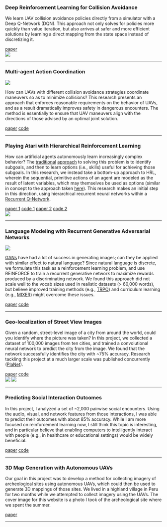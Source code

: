 
### Deep Reinforcement Learning for Collision Avoidance

<div class="container-fluid">
  <div class="row">
    <div class="col-md-7">
        <p>
        We learn UAV collision avoidance policies directly from a simulator with a Deep Q-Network (DQN). This approach not only solves for policies more quickly than value iteration, but also arrives at safer and more efficient solutions by learning a direct mapping from the state space instead of discretizing it.
        </p>
        <a href="{{ site.github.url }}/assets/CS238_Final_Paper.pdf" class="md-link btn-default btn">paper</a>
    </div>
    <div class="col-md-5">
        <img class="rimg" src="{{ site.github.url }}/media/value_-180_reduced.png" />
    </div>
  </div>
</div>

---

### Multi-agent Action Coordination

<div class="container-fluid">
  <div class="row">
    <div class="col-md-5">
        <img class="rimg" src="{{ site.github.url }}/media/joint_actions_reduced.jpg" />
    </div>
    <div class="col-md-7">
        <p>
        How can UAVs with different collision avoidance strategies coordinate maneuvers so as to minimize collisions? This research presents an approach that enforces reasonable requirements on the behavior of UAVs, and as a result dramatically improves safety in dangerous encounters. The method is essentially to ensure that UAV maneuvers align with the directions of those advised by an optimal joint solution. 
        </p>
        <a href="http://ieeexplore.ieee.org/document/7777958/" class="md-link btn-default btn">paper</a>
        <a href="https://github.com/sisl/HorizontalCoordUAVs" class="md-link btn-default btn">code</a>  
    </div>
  </div>
</div>

---

### Playing Atari with Hierarchical Reinforcement Learning 


<div class="container-fluid">
  <div class="row">
    <div class="col-md-8">
        <p>
        How can artificial agents autonomously learn increasingly complex behavior? The <a href="http://people.idsia.ch/~juergen/subgoals.html" class="md-link">traditional</a> <a href="https://people.cs.umass.edu/~mahadeva/papers/hrl.pdf" class="md-link">approach</a> to solving this problem is to identify subgoals, and then to learn options (i.e., skills) useful for achieving those subgoals. In this research, we instead take a bottom-up approach to HRL, wherein the sequential, primitive actions of an agent are modeled as the result of latent variables, which may themselves be used as options (similar in concept to the approach taken <a href="http://www.ausy.tu-darmstadt.de/uploads/Site/EditPublication/Daniel2016JMLR.pdf" class="md-link">here</a>). This research makes an initial step in this direction, using hierarchical recurrent neural networks within a <a href="https://arxiv.org/abs/1507.06527" class="md-link">Recurrent Q-Network</a>.
        </p>
        <a href="{{ site.github.url }}/assets/CS239_Final_Paper.pdf" class="md-link btn-default btn">paper 1</a>
        <a href="https://github.com/wulfebw/hierarchical_rl" class="md-link btn-default btn">code 1</a>
        <a href="{{ site.github.url }}/assets/CS221_Final_Paper.pdf" class="md-link btn-default btn">paper 2</a>
        <a href="https://github.com/wulfebw/playing_atari" class="md-link btn-default btn">code 2</a> 
    </div>
    <div class="col-md-4">
        <img class="rimg" src="{{ site.github.url }}/media/hsRQN.jpg" />
    </div>
  </div>
</div>

---

### Language Modeling with Recurrent Generative Adversarial Networks

<div class="container-fluid">
  <div class="row">
    <div class="col-md-5">
        <img class="rimg" src="{{ site.github.url }}/media/sine_reduced.png" />
    </div>
    <div class="col-md-7">
        <p>
        <a href="https://arxiv.org/abs/1406.2661" class="md-link">GANs</a> have had a lot of success in generating images; can they be applied with similar effect to natural language? Since natural language is discrete, we formulate this task as a reinforcement learning problem, and use REINFORCE to train a recurrent generative network to maximize rewards produced by a discriminating network. We found this approach did not scale well to the vocab sizes used in realistic datasets (> 60,000 words), but believe improved training methods (e.g., <a href="https://arxiv.org/abs/1502.05477" class="md-link">TRPO</a>) and curriculum learning (e.g., <a href="https://arxiv.org/abs/1511.06732" class="md-link">MIXER</a>) might overcome these issues.
        </p>
        <a href="{{ site.github.url }}/assets/CS224d_Final_Paper.pdf" class="md-link btn-default btn">paper</a>
        <a href="https://github.com/wulfebw/adversarial_rl" class="md-link btn-default btn">code</a>  
    </div>
  </div>
</div>

---

### Geo-localization of Street View Images

<div class="container-fluid">
  <div class="row">
    <div class="col-md-7">
        <p>
        Given a random, street-level image of a city from around the world, could you identify where the picture was taken? In this project, we collected a dataset of 100,000 images from ten cities, and trained a convolutional neural network to predict the city from the image. We found that the network successfully identifies the city with ~75% accuracy. Research tackling this project at a much larger scale was published concurrently (<a href="https://arxiv.org/abs/1602.05314" class="md-link">PlaNet</a>).
        </p>
        <a href="{{ site.github.url }}/assets/CS231n_Final_Paper.pdf" class="md-link btn-default btn">paper</a>
        <a href="https://github.com/wulfebw/LittlePlaNet-Models" class="md-link btn-default btn">code</a> 
    </div>
    <div class="col-md-5">
        <img class="rimg" src="{{ site.github.url }}/media/tsne_reduced.jpg" />
        <img class="rimg" src="{{ site.github.url }}/media/inclusion_reduced.jpg" />
    </div>
  </div>
</div>

---

### Predicting Social Interaction Outcomes
In this project, I analyzed a set of ~2,000 pairwise social encounters. Using the audio, visual, and network features from those interactions, I was able to predict their outcomes with about 85% accuracy. While I am more focused on reinforcement learning now, I still think this topic is interesting, and in particular believe that enabling computers to intelligently interact with people (e.g., in healthcare or educational settings) would be widely beneficial.

<div>
<a href="{{ site.github.url }}/assets/IS_Final_Paper.pdf" class="md-link btn-default btn">paper</a>
<a href="https://github.com/wulfebw/Independent_Study" class="md-link btn-default btn">code</a>
</div>

---

### 3D Map Generation with Autonomous UAVs
Our goal in this project was to develop a method for collecting imagery of archeological sites using autonomous UAVs, which could then be used to generate 3D mappings of those sites. We lived in a highland village in Peru for two months while we attempted to collect imagery using the UAVs. The cover image for this website is a photo I took of the archeological site where we spent the summer. 

<div>
<a href="https://www.cambridge.org/core/journals/advances-in-archaeological-practice/article/div-classtitlecapturing-complexitydiv/22A3C3132AA4F5C6ADAB72DEE1265582" class="md-link btn-default btn">paper</a>
</div>

---

